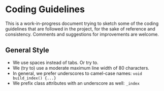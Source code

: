 
# <a name="main"></a>Coding Guidelines

This is a work-in-progress document trying to sketch some of the coding guidelines that are followed in the project,
for the sake of reference and consistency.
Comments and suggestions for improvements are welcome.

## General Style
* We use spaces instead of tabs. Or try to.
* We (try to) use a moderate maximum line width of 80 characters.
* In general, we prefer underscores to camel-case names: `void build_index() {...}` 
* We prefix class attributes with an underscore as well: `_index` 

